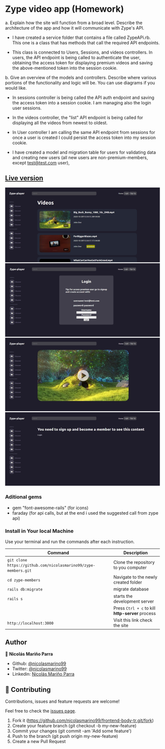 # Zype video app (Homework)

a. Explain how the site will function from a broad level. Describe the architecture of
the app and how it will communicate with Zype's API.

- I have created a service folder that contains a file called ZypeAPi.rb. This one is a class that has methods that call the required API endpoints.

- This class is connected to Users, Sessions, and videos controllers. In users, the API endpoint is being called to authenticate the user, obtaining the access token for displaying premium videos and saving the above-mentioned token into the session cookie.

b. Give an overview of the models and controllers. Describe where various portions
of the functionality and logic will be. You can use diagrams if you would like.

- In sessions controller is being called the API auth endpoint and saving the access token into a session cookie. I am managing also the login user sessions.

- In the videos controller, the "list" API endpoint is being called for displaying all the videos from newest to oldest.

- In User controller I am calling the same API endpoint from sessions for once a user is created I could persist the access token into my session cookie.

- I have created a model and migration table for users for validating data and creating new users (all new users are non-premium-members, except test@test.com user),


## [Live version](https://zype-members.herokuapp.com/)

![Alt text](app/assets/images/img1.jpg)
![Alt text](app/assets/images/img2.jpg) 
![Alt text](app/assets/images/img3.jpg) 
![Alt text](app/assets/images/img4.jpg) 

### Aditional gems

- gem "font-awesome-rails" (for icons)
- faraday (for api calls, but at the end i used the suggested call from zype api)

### Install in Your local Machine


Use your terminal and run the commands after each instruction.

| Command                                             | Description                                           |
| --------------------------------------------------- | ----------------------------------------------------- |
| `git clone https://github.com/nicolasmarino99/zype-members.git` | Clone the repository to you computer                  |
| `cd zype-members`                                          | Navigate to the newly created folder                  |
| `rails db:migrate`                                       | migrate database  |
| `rails s`                                         | starts the development server     |
|                                                     | Press `Ctrl + c` to kill **http-server** process      |
| `http://localhost:3000`                             | Visit this link check the site                      |


## Author

:man: **Nicolás Mariño Parra**

- Github: [@nicolasmarino99](https://github.com/nicolasmarino99)
- Twitter: [@nicolasmarino99](https://twitter.com/nicolasmarino99)
- Linkedin: [Nicolás Mariño Parra](https://www.linkedin.com/in/nicol%C3%A1s-mari%C3%B1o-parra-45a707177/)

## 🤝 Contributing

Contributions, issues and feature requests are welcome!

Feel free to check the [issues page](https://github.com/nicolasmarino99/Phoom.git/issues).

1. Fork it (https://github.com/nicolasmarino99/frontend-body-tr.git/fork)
2. Create your feature branch (git checkout -b my-new-feature)
3. Commit your changes (git commit -am 'Add some feature')
4. Push to the branch (git push origin my-new-feature)
5. Create a new Pull Request



